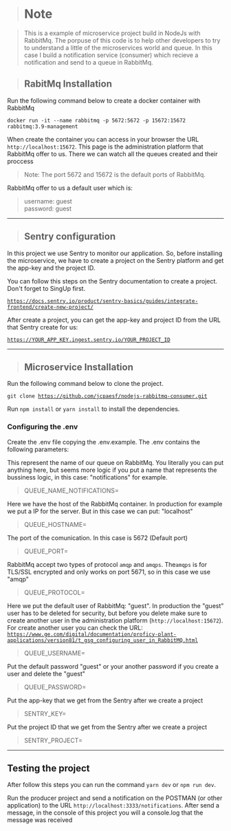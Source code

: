 > <h1>Note</h1>

> This is a example of microservice project build in NodeJs with RabbitMq. The porpuse of this code is to help other developers to try to understand a little of the microservices world and queue. In this case I build a notification service (consumer) which recieve a notification and send to a queue in RabbitMq.

> <h2>RabitMq Installation</h2>

Run the following command below to create a docker container with RabbitMq

<code>docker run -it --name rabbitmq -p 5672:5672 -p 15672:15672 rabbitmq:3.9-management</code>

When create the container you can access in your browser the URL <code>http://localhost:15672</code>. This page is the administration platform that RabbitMq offer to us. There we can watch all the queues created and their proccess

> Note: The port 5672 and 15672 is the default ports of RabbitMq.

RabbitMq offer to us a default user which is:

> username: guest<br/>
> password: guest

<hr/>

> <h2>Sentry configuration</h2>

In this project we use Sentry to monitor our application. So, before installing the microservice, we have to create a project on the Sentry platform and get the app-key and the project ID.

You can follow this steps on the Sentry documentation to create a project. Don't forget to SingUp first.

<code>https://docs.sentry.io/product/sentry-basics/guides/integrate-frontend/create-new-project/</code>

After create a project, you can get the app-key and project ID from the URL that Sentry create for us:

<code>https://YOUR_APP_KEY.ingest.sentry.io/YOUR_PROJECT_ID</code>

<hr/>

> <h2>Microservice Installation</h2>

Run the following command below to clone the project.

<code>git clone https://github.com/jcpaesf/nodejs-rabbitmq-consumer.git</code>

Run <code>npm install</code> or <code>yarn install</code> to install the dependencies.

<h3>Configuring the .env</h3>

Create the .env file copying the .env.example. The .env contains the following parameters:

This represent the name of our queue on RabbitMq. You literally you can put anything here, but seems more logic if you put a name that represents the bussiness logic, in this case: "notifications" for example.

> QUEUE_NAME_NOTIFICATIONS=

Here we have the host of the RabbitMq container. In production for example we put a IP for the server. But in this case we can put: "localhost"

> QUEUE_HOSTNAME=

The port of the comunication. In this case is 5672 (Default port)

> QUEUE_PORT=

RabbitMq accept two types of protocol <code>amqp</code> and <code>amqps</code>. The<code>amqps</code> is for TLS/SSL encrypted and only works on port 5671, so in this case we use "amqp"

> QUEUE_PROTOCOL=

Here we put the default user of RabbitMq: "guest". In production the "guest" user has to be deleted for security, but before you delete make sure to create another user in the administration platform (<code>http://localhost:15672</code>). For create another user you can check the URL: <code>https://www.ge.com/digital/documentation/proficy-plant-applications/version81/t_gsg_configuring_user_in_RabbitMQ.html</code>

> QUEUE_USERNAME=

Put the default password "guest" or your another password if you create a user and delete the "guest"

> QUEUE_PASSWORD=

Put the app-key that we get from the Sentry after we create a project

> SENTRY_KEY=

Put the project ID that we get from the Sentry after we create a project

> SENTRY_PROJECT=

<hr/>

<h2>Testing the project</h2>

After follow this steps you can run the command <code>yarn dev</code> or <code>npm run dev</code>.

Run the producer project and send a notification on the POSTMAN (or other application) to the URL <code>http://localhost:3333/notifications</code>. After send a message, in the console of this project you will a console.log that the message was received
